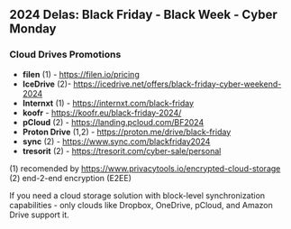 ## 2024 Delas: Black Friday - Black Week - Cyber Monday

### Cloud Drives Promotions
- **filen** (1) - https://filen.io/pricing
- **IceDrive** (2)- https://icedrive.net/offers/black-friday-cyber-weekend-2024
- **Internxt** (1) - https://internxt.com/black-friday
- **koofr** - https://koofr.eu/black-friday-2024/
- **pCloud** (2) - https://landing.pcloud.com/BF2024
- **Proton Drive** (1,2) - https://proton.me/drive/black-friday
- **sync** (2) - https://www.sync.com/blackfriday2024
- **tresorit** (2) - https://tresorit.com/cyber-sale/personal

(1) recomended by https://www.privacytools.io/encrypted-cloud-storage  
(2) end-2-end encryption (E2EE)

If you need a cloud storage solution with block-level synchronization capabilities - only clouds like Dropbox, OneDrive, pCloud, and Amazon Drive support it. 
